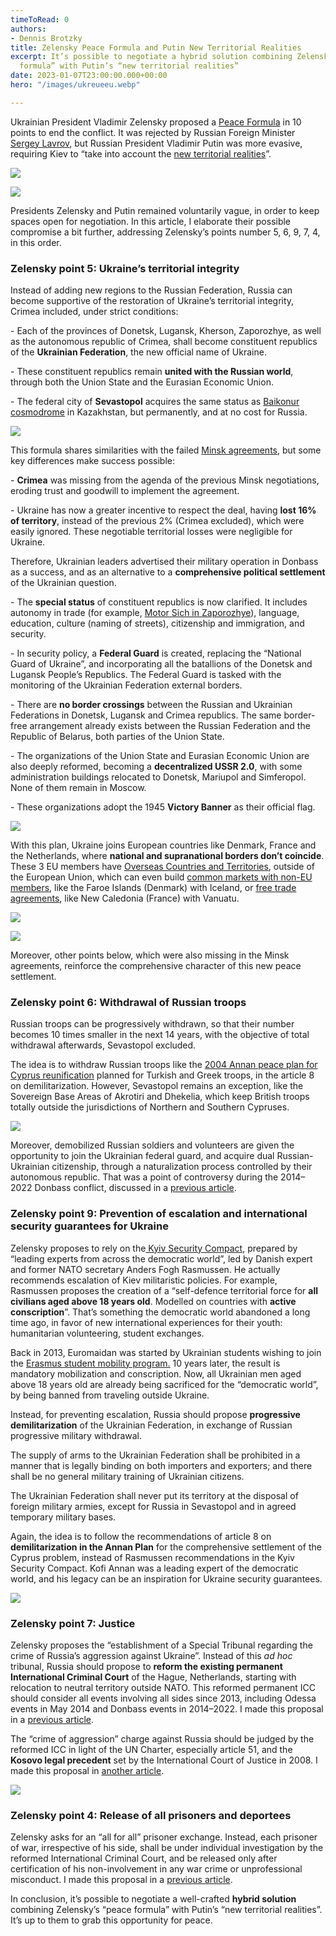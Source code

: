 ```yaml
---
timeToRead: 0
authors:
- Dennis Brotzky
title: Zelensky Peace Formula and Putin New Territorial Realities
excerpt: It’s possible to negotiate a hybrid solution combining Zelensky’s “peace
  formula” with Putin’s “new territorial realities”
date: 2023-01-07T23:00:00.000+00:00
hero: "/images/ukreueeu.webp"

---
```

Ukrainian President Vladimir Zelensky proposed a [Peace Formula](https://www.president.gov.ua/en/news/ukrayina-zavzhdi-bula-liderom-mirotvorchih-zusil-yaksho-rosi-79141) in 10 points to end the conflict. It was rejected by Russian Foreign Minister [Sergey Lavrov](https://www.reuters.com/world/europe/russias-lavrov-rejects-zelenskiys-peace-formula-ria-2022-12-29/), but Russian President Vladimir Putin was more evasive, requiring Kiev to “take into account the [new territorial realities](http://kremlin.ru/events/president/news/70328)”.

![](https://cdn-images-1.medium.com/max/800/0*-lx_0oHJ5IsVHdrb.jpeg)

![](https://cdn-images-1.medium.com/max/800/0*qdU61COvHpaU0-O_.jpeg)

Presidents Zelensky and Putin remained voluntarily vague, in order to keep spaces open for negotiation. In this article, I elaborate their possible compromise a bit further, addressing Zelensky’s points number 5, 6, 9, 7, 4, in this order.

### Zelensky point 5: Ukraine’s territorial integrity

Instead of adding new regions to the Russian Federation, Russia can become supportive of the restoration of Ukraine’s territorial integrity, Crimea included, under strict conditions:

\- Each of the provinces of Donetsk, Lugansk, Kherson, Zaporozhye, as well as the autonomous republic of Crimea, shall become constituent republics of the **Ukrainian Federation**, the new official name of Ukraine.

\- These constituent republics remain **united with the Russian world**, through both the Union State and the Eurasian Economic Union.

\- The federal city of **Sevastopol** acquires the same status as [Baikonur cosmodrome](https://cis-legislation.com/document.fwx?rgn=8648) in Kazakhstan, but permanently, and at no cost for Russia.

![](https://cdn-images-1.medium.com/max/800/1*HcHdtCdLEW6ZxBqp93t5AA.jpeg)

This formula shares similarities with the failed [Minsk agreements](https://en.wikipedia.org/wiki/Minsk_agreements#Minsk_II,_February_2015), but some key differences make success possible:

\- **Crimea** was missing from the agenda of the previous Minsk negotiations, eroding trust and goodwill to implement the agreement.

\- Ukraine has now a greater incentive to respect the deal, having **lost 16% of territory**, instead of the previous 2% (Crimea excluded), which were easily ignored. These negotiable territorial losses were negligible for Ukraine.

Therefore, Ukrainian leaders advertised their military operation in Donbass as a success, and as an alternative to a **comprehensive political settlement** of the Ukrainian question.

\- The **special status** of constituent republics is now clarified. It includes autonomy in trade (for example, [Motor Sich in Zaporozhye](https://ssu.gov.ua/novyny/sbu-zatrymala-prezydenta-promyslovoho-hihanta-motor-sich-za-pidozroiu-u-roboti-na-rf)), language, education, culture (naming of streets), citizenship and immigration, and security.

\- In security policy, a **Federal Guard** is created, replacing the “National Guard of Ukraine”, and incorporating all the batallions of the Donetsk and Lugansk People’s Republics. The Federal Guard is tasked with the monitoring of the Ukrainian Federation external borders.

\- There are **no border crossings** between the Russian and Ukrainian Federations in Donetsk, Lugansk and Crimea republics. The same border-free arrangement already exists between the Russian Federation and the Republic of Belarus, both parties of the Union State.

\- The organizations of the Union State and Eurasian Economic Union are also deeply reformed, becoming a **decentralized USSR 2.0**, with some administration buildings relocated to Donetsk, Mariupol and Simferopol. None of them remain in Moscow.

\- These organizations adopt the 1945 **Victory Banner** as their official flag.

![](https://cdn-images-1.medium.com/max/800/1*RuawwdoL-5JldN5h895t-A.jpeg)

With this plan, Ukraine joins European countries like Denmark, France and the Netherlands, where **national and supranational borders don’t coincide**. These 3 EU members have [Overseas Countries and Territories](https://international-partnerships.ec.europa.eu/countries/overseas-countries-and-territories_en), outside of the European Union, which can even build [common markets with non-EU members](https://www.government.fo/en/foreign-relations/foreign-trade/hoyvik-agreement/), like the Faroe Islands (Denmark) with Iceland, or [free trade agreements](https://gouv.nc/actualites/04-08-2022/premier-acte-dune-cooperation-renforcee-avec-le-vanuatu), like New Caledonia (France) with Vanuatu.

![](https://cdn-images-1.medium.com/max/800/0*s5vNj7Yqqg2PGylv.jpg)

![](https://cdn-images-1.medium.com/max/800/0*xEV1En-wKnn76_hm.gif)

Moreover, other points below, which were also missing in the Minsk agreements, reinforce the comprehensive character of this new peace settlement.

### Zelensky point 6: Withdrawal of Russian troops

Russian troops can be progressively withdrawn, so that their number becomes 10 times smaller in the next 14 years, with the objective of total withdrawal afterwards, Sevastopol excluded.

The idea is to withdraw Russian troops like the [2004 Annan peace plan for Cyprus reunification](http://www.globalsecurity.org/military/library/report/2004/annan-cyprus-problem_maps_26feb03.pdf) planned for Turkish and Greek troops, in the article 8 on demilitarization. However, Sevastopol remains an exception, like the Sovereign Base Areas of Akrotiri and Dhekelia, which keep British troops totally outside the jurisdictions of Northern and Southern Cypruses.

![](https://cdn-images-1.medium.com/max/800/0*8yAy2aHZR4TedmOl.png)

‌Moreover, demobilized Russian soldiers and volunteers are given the opportunity to join the Ukrainian federal guard, and acquire dual Russian-Ukrainian citizenship, through a naturalization process controlled by their autonomous republic. That was a point of controversy during the 2014–2022 Donbass conflict, discussed in a [previous article](https://medium.com/@mostafab/vladimir-putin-should-voluntarily-go-to-an-impartial-international-criminal-court-trial-because-he-586aa0ed1fa1#498e).

### Zelensky point 9: Prevention of escalation and international security guarantees for Ukraine

Zelensky proposes to rely on the[ Kyiv Security Compact](https://www.president.gov.ua/storage/j-files-storage/01/15/89/41fd0ec2d72259a561313370cee1be6e_1663050954.pdf), prepared by “leading experts from across the democratic world”, led by Danish expert and former NATO secretary Anders Fogh Rasmussen. He actually recommends escalation of Kiev militaristic policies. For example, Rasmussen proposes the creation of a “self-defence territorial force for **all civilians aged above 18 years old**. Modelled on countries with **active conscription**”. That’s something the democratic world abandoned a long time ago, in favor of new international experiences for their youth: humanitarian volunteering, student exchanges.

Back in 2013, Euromaidan was started by Ukrainian students wishing to join the [Erasmus student mobility program.](https://www.pravda.com.ua/columns/2013/11/27/7003306/index.amp) 10 years later, the result is mandatory mobilization and conscription. Now, all Ukrainian men aged above 18 years old are already being sacrificed for the “democratic world”, by being banned from traveling outside Ukraine.

Instead, for preventing escalation, Russia should propose **progressive demilitarization** of the Ukrainian Federation, in exchange of Russian progressive military withdrawal.

The supply of arms to the Ukrainian Federation shall be prohibited in a manner that is legally binding on both importers and exporters; and there shall be no general military training of Ukrainian citizens.

The Ukrainian Federation shall never put its territory at the disposal of foreign military armies, except for Russia in Sevastopol and in agreed temporary military bases.

Again, the idea is to follow the recommendations of article 8 on **demilitarization in the Annan Plan** for the comprehensive settlement of the Cyprus problem, instead of Rasmussen recommendations in the Kyiv Security Compact. Kofi Annan was a leading expert of the democratic world, and his legacy can be an inspiration for Ukraine security guarantees.

![](https://cdn-images-1.medium.com/max/800/0*idPLLejAn-ZytWRn.gif)

### Zelensky point 7: Justice

Zelensky proposes the “establishment of a Special Tribunal regarding the crime of Russia’s aggression against Ukraine”. Instead of this _ad hoc_ tribunal, Russia should propose to **reform the existing permanent International Criminal Court** of the Hague, Netherlands, starting with relocation to neutral territory outside NATO. This reformed permanent ICC should consider all events involving all sides since 2013, including Odessa events in May 2014 and Donbass events in 2014–2022. I made this proposal in a [previous article](https://medium.com/@mostafab/russia-should-take-the-leadership-of-international-criminal-court-reform-8f42ea5b547f).

The “crime of aggression” charge against Russia should be judged by the reformed ICC in light of the UN Charter, especially article 51, and the **Kosovo legal precedent** set by the International Court of Justice in 2008. I made this proposal in [another article](https://medium.com/@mostafab/vladimir-putin-should-voluntarily-go-to-an-impartial-international-criminal-court-trial-because-he-586aa0ed1fa1).

![](https://cdn-images-1.medium.com/max/800/0*4bj4rn8t3hAKm0Be.jpeg)

### Zelensky point 4: Release of all prisoners and deportees

Zelensky asks for an “all for all” prisoner exchange. Instead, each prisoner of war, irrespective of his side, shall be under individual investigation by the reformed International Criminal Court, and be released only after certification of his non-involvement in any war crime or unprofessional misconduct. I made this proposal in a [previous article](/post/russia-should-initiate-the-reform-and-join-the-international-criminal-court/).

In conclusion, it’s possible to negotiate a well-crafted **hybrid solution** combining Zelensky’s “peace formula” with Putin’s “new territorial realities”. It’s up to them to grab this opportunity for peace.